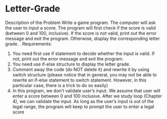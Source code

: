 # Letter-Grade
Description of the Problem
Write a game program. The computer will ask the user to input a score. The program will
first check if the score is valid (between 0 and 100, inclusive). If the score is not valid,
print out the error message and exit the program. Otherwise, display the corresponding
letter grade. .
Requirements:
1. You need first use if statement to decide whether the input is valid. If not, print
out the error message and exit the program.
2. You need use if-else structure to display the letter grade.
3. Comment away the code (do NOT delete it) and rewrite it by using switch
structure (please notice that in general, you may not be able to rewrite an if-else
statement to switch statement. However, in this particular case, there is a trick to
do so easily)
4. In this program, we don’t validate user’s input. We assume that user will enter a
score between 0 and 100 inclusive. After we study loop (Chapter 4), we can
validate the input. As long as the user’s input is out of the legal range, the
program will keep to prompt the user to enter a legal score
